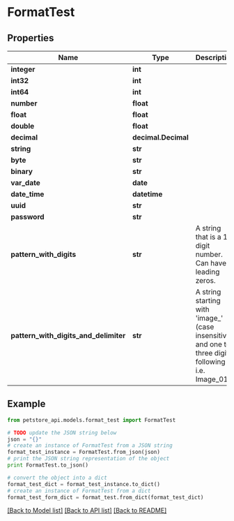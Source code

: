 # FormatTest


## Properties
Name | Type | Description | Notes
------------ | ------------- | ------------- | -------------
**integer** | **int** |  | [optional] 
**int32** | **int** |  | [optional] 
**int64** | **int** |  | [optional] 
**number** | **float** |  | 
**float** | **float** |  | [optional] 
**double** | **float** |  | [optional] 
**decimal** | **decimal.Decimal** |  | [optional] 
**string** | **str** |  | [optional] 
**byte** | **str** |  | [optional] 
**binary** | **str** |  | [optional] 
**var_date** | **date** |  | 
**date_time** | **datetime** |  | [optional] 
**uuid** | **str** |  | [optional] 
**password** | **str** |  | 
**pattern_with_digits** | **str** | A string that is a 10 digit number. Can have leading zeros. | [optional] 
**pattern_with_digits_and_delimiter** | **str** | A string starting with &#39;image_&#39; (case insensitive) and one to three digits following i.e. Image_01. | [optional] 

## Example

```python
from petstore_api.models.format_test import FormatTest

# TODO update the JSON string below
json = "{}"
# create an instance of FormatTest from a JSON string
format_test_instance = FormatTest.from_json(json)
# print the JSON string representation of the object
print FormatTest.to_json()

# convert the object into a dict
format_test_dict = format_test_instance.to_dict()
# create an instance of FormatTest from a dict
format_test_form_dict = format_test.from_dict(format_test_dict)
```
[[Back to Model list]](../README.md#documentation-for-models) [[Back to API list]](../README.md#documentation-for-api-endpoints) [[Back to README]](../README.md)


